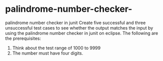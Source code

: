 # palindrome-number-checker-
palindrome number checker in junit 
Create five successful and three unsuccessful test cases to see whether the output matches the input by using the palindrome number checker in junit on eclipse. The following are the prerequisites:
1.	Think about the test range of 1000 to 9999
2.	The number must have four digits.
